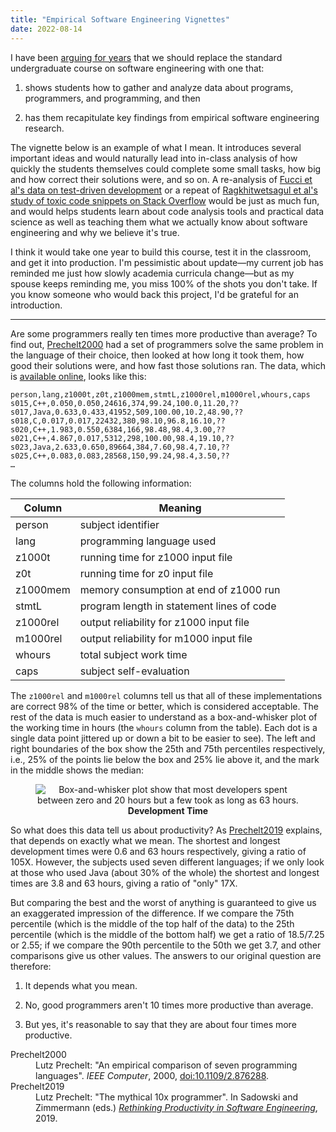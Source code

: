 ```yaml
---
title: "Empirical Software Engineering Vignettes"
date: 2022-08-14
---
```


I have been [arguing for years][essay]
that we should replace the standard undergraduate course on software engineering
with one that:

1.  shows students how to gather and analyze data about programs, programmers, and programming,
    and then

2.  has them recapitulate key findings from empirical software engineering research.

The vignette below is an example of what I mean.
It introduces several important ideas
and would naturally lead into in-class analysis of
how quickly the students themselves could complete some small tasks,
how big and how correct their solutions were,
and so on.
A re-analysis of [Fucci et al's data on test-driven development][fucci_tdd]
or a repeat of [Ragkhitwetsagul et al's study of toxic code snippets on Stack Overflow][so_code]
would be just as much fun,
and would helps students learn about code analysis tools and practical data science
as well as teaching them what we actually know about software engineering
and why we believe it's true.

I think it would take one year to build this course,
test it in the classroom,
and get it into production.
I'm pessimistic about update—my current job has reminded me
just how slowly academia curricula change—but as my spouse keeps reminding me,
you miss 100% of the shots you don't take.
If you know someone who would back this project,
I'd be grateful for an introduction.

<hr/>

Are some programmers really ten times more productive than average?
To find out,
[Prechelt2000](#Prechelt2000)
had a set of programmers solve the same problem in the language of their choice,
then looked at how long it took them,
how good their solutions were,
and how fast those solutions ran.
The data,
which is [available online][prechelt_data],
looks like this:

```
person,lang,z1000t,z0t,z1000mem,stmtL,z1000rel,m1000rel,whours,caps
s015,C++,0.050,0.050,24616,374,99.24,100.0,11.20,??
s017,Java,0.633,0.433,41952,509,100.00,10.2,48.90,??
s018,C,0.017,0.017,22432,380,98.10,96.8,16.10,??
s020,C++,1.983,0.550,6384,166,98.48,98.4,3.00,??
s021,C++,4.867,0.017,5312,298,100.00,98.4,19.10,??
s023,Java,2.633,0.650,89664,384,7.60,98.4,7.10,??
s025,C++,0.083,0.083,28568,150,99.24,98.4,3.50,??
…
```

The columns hold the following information:

| Column | Meaning |
| ------ | ------- |
| person | subject identifier |
| lang | programming language used |
| z1000t | running time for z1000 input file |
| z0t | running time for z0 input file |
| z1000mem | memory consumption at end of z1000 run |
| stmtL | program length in statement lines of code |
| z1000rel | output reliability for z1000 input file |
| m1000rel | output reliability for m1000 input file |
| whours | total subject work time |
| caps | subject self-evaluation |

The `z1000rel` and `m1000rel` columns tell us that
all of these implementations are correct 98% of the time or better,
which is considered acceptable.
The rest of the data is much easier to understand as a box-and-whisker plot
of the working time in hours (the `whours` column from the table).
Each dot is a single data point
jittered up or down a bit to be easier to see).
The left and right boundaries of the box show the 25th and 75th percentiles respectively,
i.e., 25% of the points lie below the box and 25% lie above it,
and the mark in the middle shows the median:

<div align="center">
<figure>
<img src="@root/files/talks/productivity.svg" alt="Box-and-whisker plot show that most developers spent between zero and 20 hours but a few took as long as 63 hours.">
<figcaption><strong>Development Time</strong></figcaption>
</figure>
</div>

So what does this data tell us about productivity?
As [Prechelt2019](#Prechelt2019) explains,
that depends on exactly what we mean.
The shortest and longest development times were 0.6 and 63 hours respectively,
giving a ratio of 105X.
However,
the subjects used seven different languages;
if we only look at those who used Java (about 30% of the whole)
the shortest and longest times are 3.8 and 63 hours,
giving a ratio of "only" 17X.

But comparing the best and the worst of anything is guaranteed to give us
an exaggerated impression of the difference.
If we compare the 75th percentile (which is the middle of the top half of the data)
to the 25th percentile (which is the middle of the bottom half)
we get a ratio of 18.5/7.25 or 2.55;
if we compare the 90th percentile to the 50th we get 3.7,
and other comparisons give us other values.
The answers to our original question are therefore:

1.  It depends what you mean.

2.  No, good programmers aren't 10 times more productive than average.

3.  But yes, it's reasonable to say that they are about four times more productive.

<dl>
<dt id="Prechelt2000">Prechelt2000</dt>
<dd>
Lutz Prechelt:
"An empirical comparison of seven programming languages".
<em>IEEE Computer</em>,
2000,
<a href="https://doi.org/10.1109/2.876288">doi:10.1109/2.876288</a>.
</dd>

<dt id="Prechelt2019">Prechelt2019</dt>
<dd>
Lutz Prechelt:
"The mythical 10x programmer".
In Sadowski and Zimmermann (eds.)
<a href="https://link.springer.com/book/10.1007/978-1-4842-4221-6"><em>Rethinking Productivity in Software Engineering</em></a>,
2019.
</dd>

</dl>

[essay]: @root/2020/07/09/acm-sigsoft-award/
[fucci_tdd]: https://neverworkintheory.org/2016/10/05/test-driven-development.html
[prechelt_data]: http://page.mi.fu-berlin.de/prechelt/packages/jccpprtTR.csv
[so_code]: https://neverworkintheory.org/2021/08/19/toxic-code-snippets-on-stack-overflow.html
